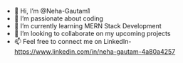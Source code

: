 - 👋 Hi, I’m @Neha-Gautam1
- 👀 I’m passionate about coding
- 🌱 I’m currently learning MERN Stack Development
- 💞️ I’m looking to collaborate on my upcoming projects
- 📫 Feel free to connect me on LinkedIn- https://www.linkedin.com/in/neha-gautam-4a80a4257


